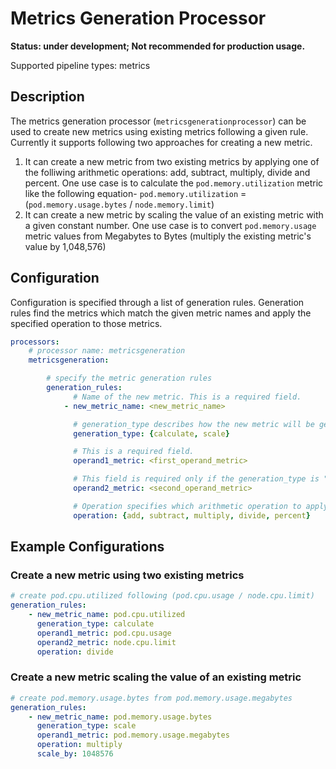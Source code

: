 # Metrics Generation Processor
**Status: under development; Not recommended for production usage.**

Supported pipeline types: metrics

## Description

The metrics generation processor (`metricsgenerationprocessor`) can be used to create new metrics using existing metrics following a given rule. Currently it supports following two approaches for creating a new metric.

1. It can create a new metric from two existing metrics by applying one of the folliwing arithmetic operations: add, subtract, multiply, divide and percent. One use case is to calculate the `pod.memory.utilization` metric like the following equation-
`pod.memory.utilization` = (`pod.memory.usage.bytes` / `node.memory.limit`)
1. It can create a new metric by scaling the value of an existing metric with a given constant number. One use case is to convert `pod.memory.usage` metric values from Megabytes to Bytes (multiply the existing metric's value by 1,048,576)

## Configuration

Configuration is specified through a list of generation rules. Generation rules find the metrics which 
match the given metric names and apply the specified operation to those metrics.

```yaml
processors:
    # processor name: metricsgeneration
    metricsgeneration:

        # specify the metric generation rules
        generation_rules:
              # Name of the new metric. This is a required field.
            - new_metric_name: <new_metric_name>

              # generation_type describes how the new metric will be generated. It can be one of `calculate` or `scale`.  Calculate generates a metric applying the given operation on two operand metrics. Scale operates only on  operand1 metric to generate the new metric.
              generation_type: {calculate, scale}

              # This is a required field.
              operand1_metric: <first_operand_metric>

              # This field is required only if the generation_type is "calculate".
              operand2_metric: <second_operand_metric>

              # Operation specifies which arithmetic operation to apply. It must be one of the five supported operations.
              operation: {add, subtract, multiply, divide, percent}
```

## Example Configurations

### Create a new metric using two existing metrics
```yaml
# create pod.cpu.utilized following (pod.cpu.usage / node.cpu.limit)
generation_rules:
    - new_metric_name: pod.cpu.utilized
      generation_type: calculate
      operand1_metric: pod.cpu.usage
      operand2_metric: node.cpu.limit
      operation: divide
```

### Create a new metric scaling the value of an existing metric
```yaml
# create pod.memory.usage.bytes from pod.memory.usage.megabytes
generation_rules:
    - new_metric_name: pod.memory.usage.bytes
      generation_type: scale
      operand1_metric: pod.memory.usage.megabytes
      operation: multiply
      scale_by: 1048576
```
